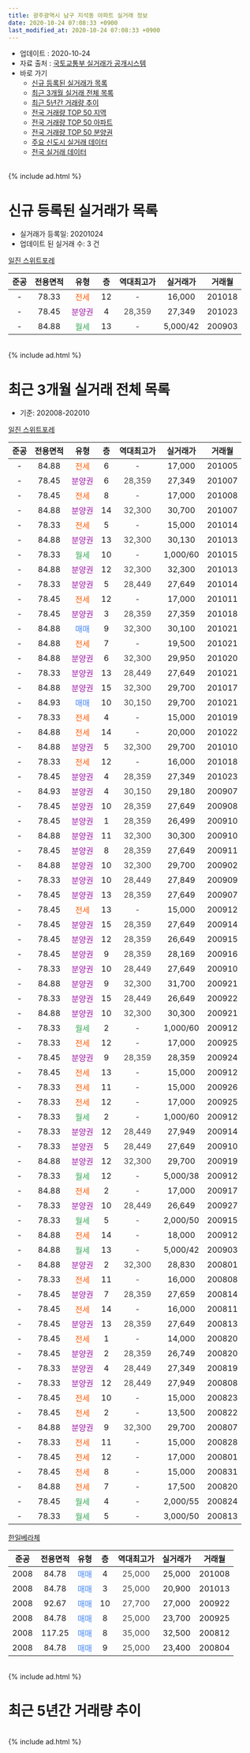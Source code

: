 ```yaml
---
title: 광주광역시 남구 지석동 아파트 실거래 정보
date: 2020-10-24 07:08:33 +0900
last_modified_at: 2020-10-24 07:08:33 +0900
---
```


* 업데이트 : 2020-10-24
* 자료 출처 : [국토교통부 실거래가 공개시스템](http://rt.molit.go.kr)
* 바로 가기
    * [신규 등록된 실거래가 목록](#신규-등록된-실거래가-목록)
    * [최근 3개월 실거래 전체 목록](#최근-3개월-실거래-전체-목록)
    * [최근 5년간 거래량 추이](#최근-5년간-거래량-추이)
    * [전국 거래량 TOP 50 지역](https://inasie.github.io/apt-trade-info/최근-3개월-전국에서-가장-거래가-많이-발생한-지역)
    * [전국 거래량 TOP 50 아파트](https://inasie.github.io/apt-trade-info/최근-3개월-전국에서-가장-거래가-많이-발생한-아파트)
    * [전국 거래량 TOP 50 분양권](https://inasie.github.io/apt-trade-info/최근-3개월-전국에서-가장-거래가-많이-발생한-분양권)
    * [주요 신도시 실거래 데이터](https://inasie.github.io/apt-trade-info/주요-신도시)
    * [전국 실거래 데이터](https://inasie.github.io/apt-trade-info/전국)
<br>
{% include ad.html %}
<br>

# 신규 등록된 실거래가 목록
* 실거래가 등록일: 20201024
* 업데이트 된 실거래 수: 3 건


[일진 스위트포레](https://search.naver.com/search.naver?query=%EA%B4%91%EC%A3%BC%EA%B4%91%EC%97%AD%EC%8B%9C+%EB%82%A8%EA%B5%AC+%EC%A7%80%EC%84%9D%EB%8F%99+%EC%9D%BC%EC%A7%84+%EC%8A%A4%EC%9C%84%ED%8A%B8%ED%8F%AC%EB%A0%88)

|준공|전용면적|유형|층|역대최고가|실거래가|거래월|
|:---:|:---:|:---:|:---:|:---:|:---:|:---:|
|-|78.33|<span style="color:#ff5a00">전세</span>|12|<span style="color:#444444">-</span>|16,000|201018|
|-|78.45|<span style="color:#9C11A5">분양권</span>|4|<span style="color:#444444">28,359</span>|27,349|201023|
|-|84.88|<span style="color:#34a853">월세</span>|13|<span style="color:#444444">-</span>|5,000/42|200903|


<br>
{% include ad.html %}
<br>

# 최근 3개월 실거래 전체 목록
* 기준: 202008-202010


[일진 스위트포레](https://search.naver.com/search.naver?query=%EA%B4%91%EC%A3%BC%EA%B4%91%EC%97%AD%EC%8B%9C+%EB%82%A8%EA%B5%AC+%EC%A7%80%EC%84%9D%EB%8F%99+%EC%9D%BC%EC%A7%84+%EC%8A%A4%EC%9C%84%ED%8A%B8%ED%8F%AC%EB%A0%88)

|준공|전용면적|유형|층|역대최고가|실거래가|거래월|
|:---:|:---:|:---:|:---:|:---:|:---:|:---:|
|-|84.88|<span style="color:#ff5a00">전세</span>|6|<span style="color:#444444">-</span>|17,000|201005|
|-|78.45|<span style="color:#9C11A5">분양권</span>|6|<span style="color:#444444">28,359</span>|27,349|201007|
|-|78.45|<span style="color:#ff5a00">전세</span>|8|<span style="color:#444444">-</span>|17,000|201008|
|-|84.88|<span style="color:#9C11A5">분양권</span>|14|<span style="color:#444444">32,300</span>|30,700|201007|
|-|78.33|<span style="color:#ff5a00">전세</span>|5|<span style="color:#444444">-</span>|15,000|201014|
|-|84.88|<span style="color:#9C11A5">분양권</span>|13|<span style="color:#444444">32,300</span>|30,130|201013|
|-|78.33|<span style="color:#34a853">월세</span>|10|<span style="color:#444444">-</span>|1,000/60|201015|
|-|84.88|<span style="color:#9C11A5">분양권</span>|12|<span style="color:#444444">32,300</span>|32,300|201013|
|-|78.33|<span style="color:#9C11A5">분양권</span>|5|<span style="color:#444444">28,449</span>|27,649|201014|
|-|78.45|<span style="color:#ff5a00">전세</span>|12|<span style="color:#444444">-</span>|17,000|201011|
|-|78.45|<span style="color:#9C11A5">분양권</span>|3|<span style="color:#444444">28,359</span>|27,359|201018|
|-|84.88|<span style="color:#4285f3">매매</span>|9|<span style="color:#444444">32,300</span>|30,100|201021|
|-|84.88|<span style="color:#ff5a00">전세</span>|7|<span style="color:#444444">-</span>|19,500|201021|
|-|84.88|<span style="color:#9C11A5">분양권</span>|6|<span style="color:#444444">32,300</span>|29,950|201020|
|-|78.33|<span style="color:#9C11A5">분양권</span>|13|<span style="color:#444444">28,449</span>|27,649|201021|
|-|84.88|<span style="color:#9C11A5">분양권</span>|15|<span style="color:#444444">32,300</span>|29,700|201017|
|-|84.93|<span style="color:#4285f3">매매</span>|10|<span style="color:#444444">30,150</span>|29,700|201021|
|-|78.33|<span style="color:#ff5a00">전세</span>|4|<span style="color:#444444">-</span>|15,000|201019|
|-|84.88|<span style="color:#ff5a00">전세</span>|14|<span style="color:#444444">-</span>|20,000|201022|
|-|84.88|<span style="color:#9C11A5">분양권</span>|5|<span style="color:#444444">32,300</span>|29,700|201010|
|-|78.33|<span style="color:#ff5a00">전세</span>|12|<span style="color:#444444">-</span>|16,000|201018|
|-|78.45|<span style="color:#9C11A5">분양권</span>|4|<span style="color:#444444">28,359</span>|27,349|201023|
|-|84.93|<span style="color:#9C11A5">분양권</span>|4|<span style="color:#444444">30,150</span>|29,180|200907|
|-|78.45|<span style="color:#9C11A5">분양권</span>|10|<span style="color:#444444">28,359</span>|27,649|200908|
|-|78.45|<span style="color:#9C11A5">분양권</span>|1|<span style="color:#444444">28,359</span>|26,499|200910|
|-|84.88|<span style="color:#9C11A5">분양권</span>|11|<span style="color:#444444">32,300</span>|30,300|200910|
|-|78.45|<span style="color:#9C11A5">분양권</span>|8|<span style="color:#444444">28,359</span>|27,649|200911|
|-|84.88|<span style="color:#9C11A5">분양권</span>|10|<span style="color:#444444">32,300</span>|29,700|200902|
|-|78.33|<span style="color:#9C11A5">분양권</span>|10|<span style="color:#444444">28,449</span>|27,849|200909|
|-|78.45|<span style="color:#9C11A5">분양권</span>|13|<span style="color:#444444">28,359</span>|27,649|200907|
|-|78.45|<span style="color:#ff5a00">전세</span>|13|<span style="color:#444444">-</span>|15,000|200912|
|-|78.45|<span style="color:#9C11A5">분양권</span>|15|<span style="color:#444444">28,359</span>|27,649|200914|
|-|78.45|<span style="color:#9C11A5">분양권</span>|12|<span style="color:#444444">28,359</span>|26,649|200915|
|-|78.45|<span style="color:#9C11A5">분양권</span>|9|<span style="color:#444444">28,359</span>|28,169|200916|
|-|78.33|<span style="color:#9C11A5">분양권</span>|10|<span style="color:#444444">28,449</span>|27,649|200910|
|-|84.88|<span style="color:#9C11A5">분양권</span>|9|<span style="color:#444444">32,300</span>|31,700|200921|
|-|78.33|<span style="color:#9C11A5">분양권</span>|15|<span style="color:#444444">28,449</span>|26,649|200922|
|-|84.88|<span style="color:#9C11A5">분양권</span>|10|<span style="color:#444444">32,300</span>|30,300|200921|
|-|78.33|<span style="color:#34a853">월세</span>|2|<span style="color:#444444">-</span>|1,000/60|200912|
|-|78.33|<span style="color:#ff5a00">전세</span>|12|<span style="color:#444444">-</span>|17,000|200925|
|-|78.45|<span style="color:#9C11A5">분양권</span>|9|<span style="color:#444444">28,359</span>|28,359|200924|
|-|78.45|<span style="color:#ff5a00">전세</span>|13|<span style="color:#444444">-</span>|15,000|200912|
|-|78.33|<span style="color:#ff5a00">전세</span>|11|<span style="color:#444444">-</span>|15,000|200926|
|-|78.33|<span style="color:#ff5a00">전세</span>|12|<span style="color:#444444">-</span>|17,000|200925|
|-|78.33|<span style="color:#34a853">월세</span>|2|<span style="color:#444444">-</span>|1,000/60|200912|
|-|78.33|<span style="color:#9C11A5">분양권</span>|12|<span style="color:#444444">28,449</span>|27,949|200914|
|-|78.33|<span style="color:#9C11A5">분양권</span>|5|<span style="color:#444444">28,449</span>|27,649|200910|
|-|84.88|<span style="color:#9C11A5">분양권</span>|12|<span style="color:#444444">32,300</span>|29,700|200919|
|-|78.33|<span style="color:#34a853">월세</span>|12|<span style="color:#444444">-</span>|5,000/38|200912|
|-|84.88|<span style="color:#ff5a00">전세</span>|2|<span style="color:#444444">-</span>|17,000|200917|
|-|78.33|<span style="color:#9C11A5">분양권</span>|10|<span style="color:#444444">28,449</span>|26,649|200927|
|-|78.33|<span style="color:#34a853">월세</span>|5|<span style="color:#444444">-</span>|2,000/50|200915|
|-|84.88|<span style="color:#ff5a00">전세</span>|14|<span style="color:#444444">-</span>|18,000|200912|
|-|84.88|<span style="color:#34a853">월세</span>|13|<span style="color:#444444">-</span>|5,000/42|200903|
|-|84.88|<span style="color:#9C11A5">분양권</span>|2|<span style="color:#444444">32,300</span>|28,830|200801|
|-|78.33|<span style="color:#ff5a00">전세</span>|11|<span style="color:#444444">-</span>|16,000|200808|
|-|78.45|<span style="color:#9C11A5">분양권</span>|7|<span style="color:#444444">28,359</span>|27,659|200814|
|-|78.45|<span style="color:#ff5a00">전세</span>|14|<span style="color:#444444">-</span>|16,000|200811|
|-|78.45|<span style="color:#9C11A5">분양권</span>|13|<span style="color:#444444">28,359</span>|27,649|200813|
|-|78.45|<span style="color:#ff5a00">전세</span>|1|<span style="color:#444444">-</span>|14,000|200820|
|-|78.45|<span style="color:#9C11A5">분양권</span>|2|<span style="color:#444444">28,359</span>|26,749|200820|
|-|78.33|<span style="color:#9C11A5">분양권</span>|4|<span style="color:#444444">28,449</span>|27,349|200819|
|-|78.33|<span style="color:#9C11A5">분양권</span>|12|<span style="color:#444444">28,449</span>|27,949|200808|
|-|78.45|<span style="color:#ff5a00">전세</span>|10|<span style="color:#444444">-</span>|15,000|200823|
|-|78.45|<span style="color:#ff5a00">전세</span>|2|<span style="color:#444444">-</span>|13,500|200822|
|-|84.88|<span style="color:#9C11A5">분양권</span>|9|<span style="color:#444444">32,300</span>|29,700|200807|
|-|78.33|<span style="color:#ff5a00">전세</span>|11|<span style="color:#444444">-</span>|15,000|200828|
|-|78.45|<span style="color:#ff5a00">전세</span>|12|<span style="color:#444444">-</span>|17,000|200801|
|-|78.45|<span style="color:#ff5a00">전세</span>|8|<span style="color:#444444">-</span>|15,000|200831|
|-|84.88|<span style="color:#ff5a00">전세</span>|7|<span style="color:#444444">-</span>|17,500|200820|
|-|78.45|<span style="color:#34a853">월세</span>|4|<span style="color:#444444">-</span>|2,000/55|200824|
|-|78.33|<span style="color:#34a853">월세</span>|5|<span style="color:#444444">-</span>|3,000/50|200813|


<script async src="//pagead2.googlesyndication.com/pagead/js/adsbygoogle.js"></script>
<!-- 기본 -->
<ins class="adsbygoogle"
     style="display:block"
     data-ad-client="ca-pub-2446590836940007"
     data-ad-slot="1659523306"
     data-ad-format="auto"
     data-full-width-responsive="true"></ins>
<script>
(adsbygoogle = window.adsbygoogle || []).push({});
</script>


[한일베라체](https://search.naver.com/search.naver?query=%EA%B4%91%EC%A3%BC%EA%B4%91%EC%97%AD%EC%8B%9C+%EB%82%A8%EA%B5%AC+%EC%A7%80%EC%84%9D%EB%8F%99+%ED%95%9C%EC%9D%BC%EB%B2%A0%EB%9D%BC%EC%B2%B4)

|준공|전용면적|유형|층|역대최고가|실거래가|거래월|
|:---:|:---:|:---:|:---:|:---:|:---:|:---:|
|2008|84.78|<span style="color:#4285f3">매매</span>|4|<span style="color:#444444">25,000</span>|25,000|201008|
|2008|84.78|<span style="color:#4285f3">매매</span>|3|<span style="color:#444444">25,000</span>|20,900|201013|
|2008|92.67|<span style="color:#4285f3">매매</span>|10|<span style="color:#444444">27,700</span>|27,000|200922|
|2008|84.78|<span style="color:#4285f3">매매</span>|8|<span style="color:#444444">25,000</span>|23,700|200925|
|2008|117.25|<span style="color:#4285f3">매매</span>|8|<span style="color:#444444">35,000</span>|32,500|200812|
|2008|84.78|<span style="color:#4285f3">매매</span>|9|<span style="color:#444444">25,000</span>|23,400|200804|


<br>
{% include ad.html %}
<br>

# 최근 5년간 거래량 추이


<div style="width:100%;">
    <canvas id="deal_progress" height="200"></canvas>
</div>

<script>
new Chart(document.getElementById("deal_progress"), {
    type: 'line',
    data: {
        labels: ['201510','201511','201512','201601','201602','201603','201604','201605','201606','201607','201608','201609','201610','201611','201612','201701','201702','201703','201704','201705','201706','201707','201708','201709','201710','201711','201712','201801','201802','201803','201804','201805','201806','201807','201808','201809','201810','201811','201812','201901','201902','201903','201904','201905','201906','201907','201908','201909','201910','201911','201912','202001','202002','202003','202004','202005','202006','202007','202008','202009','202010'],
        datasets: [{
            label: '매매',
            pointRadius: 1,
            data: [4, 3, 2, 2, 1, 1, 1, 1, 2, 1, 0, 5, 10, 3, 1, 4, 5, 1, 1, 4, 8, 13, 4, 4, 1, 3, 3, 2, 1, 4, 1, 0, 3, 3, 0, 3, 3, 2, 1, 0, 72, 22, 2, 6, 4, 5, 4, 3, 3, 4, 0, 6, 8, 3, 4, 3, 11, 20, 9, 22, 15],
            borderColor: "rgba(255, 201, 14, 1)",
            backgroundColor: "rgba(255, 201, 14, 0.5)",
            fill: false,
            lineTension: 0
        },{
            label: '전월세',
            pointRadius: 1,
            data: [1, 0, 1, 2, 4, 0, 0, 0, 2, 0, 0, 2, 0, 1, 0, 1, 1, 2, 2, 1, 0, 2, 0, 0, 0, 0, 1, 1, 1, 1, 1, 2, 1, 2, 0, 2, 1, 0, 1, 2, 0, 0, 1, 1, 2, 1, 0, 0, 0, 0, 1, 0, 1, 2, 1, 0, 1, 23, 11, 12, 9],
            borderColor: "rgba(0, 141, 185, 1)",
            backgroundColor: "rgba(0, 141, 185, 0.5)",
            fill: false,
            lineTension: 0
        }
        ]
    },
    options: {
        responsive: true,
        title: {
            display: false
        },
        tooltips: {
            mode: 'index',
            intersect: false
        },
        hover: {
            mode: 'nearest',
            intersect: true
        },
        scales: {
            xAxes: [{
                display: true,
                scaleLabel: {
                    display: true,
                    labelString: '년/월'
                }
            }],
            yAxes: [{
                display: true,
                ticks: {
                    suggestedMin: 0,
                },
                scaleLabel: {
                    display: true,
                    labelString: '실거래 수'
                }
            }]
        }
    }
});

</script>


<br>
{% include ad.html %}
<br>

